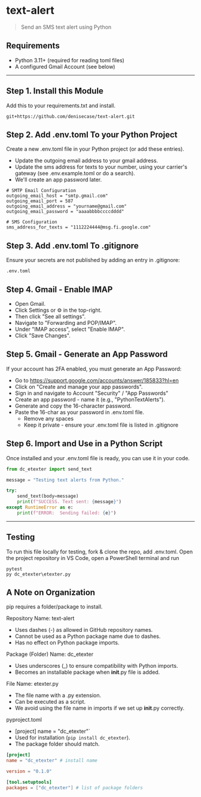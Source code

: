 # text-alert

> Send an SMS text alert using Python

## Requirements

- Python 3.11+ (required for reading toml files)
- A configured Gmail Account (see below)
---

## Step 1. Install this Module

Add this to your requirements.txt and install. 

```
git+https://github.com/denisecase/text-alert.git
```

## Step 2. Add .env.toml To your Python Project

Create a new .env.toml file in your Python project (or add these entries).
- Update the outgoing email address to your gmail address.
- Update the sms address for texts to your number, using your carrier's gateway (see .env.example.toml or do a search).
- We'll create an app password later.  

```
# SMTP Email Configuration
outgoing_email_host = "smtp.gmail.com"
outgoing_email_port = 587
outgoing_email_address = "yourname@gmail.com"
outgoing_email_password = "aaaabbbbccccdddd"

# SMS Configuration
sms_address_for_texts = "1112224444@msg.fi.google.com"
```

## Step 3. Add .env.toml To .gitignore

Ensure your secrets are not published by adding an entry in .gitignore:

```
.env.toml
```

## Step 4. Gmail - Enable IMAP

 - Open Gmail.
 - Click Settings or ⚙️ in the top-right.
 - Then click "See all settings".
 - Navigate to "Forwarding and POP/IMAP".
 - Under "IMAP access", select "Enable IMAP".
-  Click "Save Changes".

## Step 5. Gmail - Generate an App Password

If your account has 2FA enabled, you must generate an App Password:
- Go to <https://support.google.com/accounts/answer/185833?hl=en> 
- Click on "Create and manage your app passwords".
- Sign in and navigate to Account "Security" / "App Passwords"
- Create an app password - name it (e.g., "PythonTextAlerts"). 
- Generate and copy the 16-character password.
- Paste the 16-char as your password in .env.toml file. 
  - Remove any spaces
  - Keep it private - ensure your .env.toml file is listed in .gitignore

## Step 6. Import and Use in a Python Script

Once installed and your .env.toml file is ready, you can use it in your code. 

```python
from dc_etexter import send_text

message = "Testing text alerts from Python."

try:
    send_text(body=message)
    print(f"SUCCESS. Text sent: {message}")
except RuntimeError as e:
    print(f"ERROR:  Sending failed: {e}")
```
---

## Testing

To run this file locally for testing, fork & clone the repo, add .env.toml. 
Open the project repository in VS Code, open a PowerShell terminal and run 

```
pytest
py dc_etexter\etexter.py
```

## A Note on Organization

pip requires a folder/package to install. 

Repository Name: text-alert
  - Uses dashes (-) as allowed in GitHub repository names.
  - Cannot be used as a Python package name due to dashes.
  - Has no effect on Python package imports.

Package (Folder) Name: dc_etexter
  - Uses underscores (_) to ensure compatibility with Python imports.
  - Becomes an installable package when  __init__.py file is added.

File Name: etexter.py
  - The file name with a .py extension.
  - Can be executed as a script. 
  - We avoid using the file name in imports if we set up __init__.py correctly. 

pyproject.toml
  - [project] name = "dc_etexter"`
  - Used for installation (`pip install dc_etexter`).
  - The package folder should match.

```toml
[project]
name = "dc_etexter" # install name

version = "0.1.0"

[tool.setuptools]
packages = ["dc_etexter"] # list of package folders
```